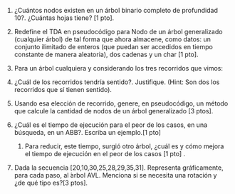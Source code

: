 1. ¿Cuántos nodos existen en un  árbol binario completo de profundidad 10?.
¿Cuántas hojas tiene? [1 pto].

2. Redefine el TDA en pseudocódigo para Nodo de un árbol generalizado (cualquier árbol) de tal forma que ahora almacene, como datos: un conjunto ilimitado de enteros (que puedan ser accedidos en tiempo constante de manera aleatoria), dos cadenas y un char [1 pto].

3. Para un árbol cualquiera y considerando los tres recorridos que vimos:
  1. ¿Cuál de los recorridos tendría sentido?. Justifique. (Hint: Son dos los recorridos que sí tienen sentido).
  2. Usando esa elección de recorrido, genere, en pseudocódigo, un método que calcule la cantidad de nodos de un árbol generalizado [3 ptos].
5. ¿Cuál es el tiempo de ejecución para el peor de los casos, en una búsqueda, en un ABB?. Escriba un ejemplo.[1 pto]
   1. Para reducir, este tiempo, surgió otro árbol, ¿cuál es y cómo mejora el tiempo de ejecución en el peor de los casos [1 pto] .
6. Dada la secuencia [20,10,30,25,28,29,35,31]. Representa gráficamente, para cada paso, al  ́arbol AVL. Menciona si se necesita una rotación y ¿de qué tipo es?[3 ptos].
